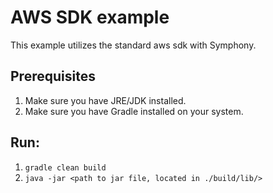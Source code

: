 # AWS SDK example

This example utilizes the standard aws sdk with Symphony.

## Prerequisites

1. Make sure you have JRE/JDK installed.
2. Make sure you have Gradle installed on your system.


## Run:

1. `gradle clean build`
2. `java -jar <path to jar file, located in ./build/lib/>`
